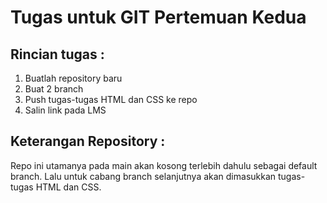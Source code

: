 # Tugas untuk GIT Pertemuan Kedua
## Rincian tugas :
1. Buatlah repository baru 
2. Buat 2 branch
3. Push tugas-tugas HTML dan CSS ke repo
4. Salin link pada LMS

## Keterangan Repository :
Repo ini utamanya pada main akan kosong terlebih dahulu sebagai default branch.
Lalu untuk cabang branch selanjutnya akan dimasukkan tugas-tugas HTML dan CSS.